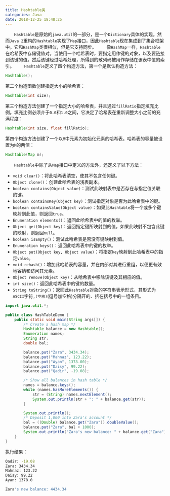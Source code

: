 ```yaml
---
title: Hashtable类
categories: Java
date: 2018-12-25 18:48:25
---
```

&emsp;&emsp;`Hashtable`是原始的`java.util`的一部分，是一个`Dictionary`具体的实现。然而`Java 2`重构的`Hashtable`实现了`Map`接口，因此`Hashtable`现在集成到了集合框架中。它和`HashMap`类很相似，但是它支持同步。<!--more-->
&emsp;&emsp;像`HashMap`一样，`Hashtable`在哈希表中存储键值对。当使用一个哈希表时，要指定用作键的对象，以及要链接到该键的值。然后该键经过哈希处理，所得到的散列码被用作存储在该表中值的索引。
&emsp;&emsp;`Hashtable`定义了四个构造方法，第一个是默认构造方法：

``` java
Hashtable();
```

第二个构造函数创建指定大小的哈希表：

``` java
Hashtable(int size);
```

第三个构造方法创建了一个指定大小的哈希表，并且通过`fillRatio`指定填充比例。填充比例必须介于`0.0`和`1.0`之间，它决定了哈希表在重新调整大小之前的充满程度：

``` java
Hashtable(int size, float fillRatio);
```

第四个构造方法创建了一个以`M`中元素为初始化元素的哈希表。哈希表的容量被设置为`M`的两倍：

``` java
Hashtable(Map m);
```

&emsp;&emsp;`Hashtable`中除了从`Map`接口中定义的方法外，还定义了以下方法：

- `void clear()`：将此哈希表清空，使其不包含任何键。
- `Object clone()`：创建此哈希表的浅表副本。
- `boolean contains(Object value)`：测试此映射表中是否存在与指定值关联的键。
- `boolean containsKey(Object key)`：测试指定对象是否为此哈希表中的键。
- `boolean containsValue(Object value)`：如果此`Hashtable`将一个或多个键映射到此值，则返回`true`。
- `Enumeration elements()`：返回此哈希表中的值的枚举。
- `Object get(Object key)`：返回指定键所映射到的值，如果此映射不包含此键的映射，则返回`null`。
- `boolean isEmpty()`：测试此哈希表是否没有键映射到值。
- `Enumeration keys()`：返回此哈希表中的键的枚举。
- `Object put(Object key, Object value)`：将指定`key`映射到此哈希表中的指定`value`。
- `void rehash()`：增加此哈希表的容量，并在内部对其进行重组，以便更有效地容纳和访问其元素。
- `Object remove(Object key)`：从哈希表中移除该键及其相应的值。
- `int size()`：返回此哈希表中的键的数量。
- `String toString()`：返回此`Hashtable`对象的字符串表示形式，其形式为`ASCII`字符`,(空格)`(逗号加空格)分隔开的、括在括号中的一组条目。

``` java
import java.util.*;

public class HashTableDemo {
    public static void main(String args[]) {
        /* Create a hash map */
        Hashtable balance = new Hashtable();
        Enumeration names;
        String str;
        double bal;

        balance.put("Zara", 3434.34);
        balance.put("Mahnaz", 123.22);
        balance.put("Ayan", 1378.00);
        balance.put("Daisy", 99.22);
        balance.put("Qadir", -19.08);

        /* Show all balances in hash table */
        names = balance.keys();
        while (names.hasMoreElements()) {
            str = (String) names.nextElement();
            System.out.println(str + ": " + balance.get(str));
        }

        System.out.println();
        /* Deposit 1,000 into Zara's account */
        bal = ((Double) balance.get("Zara")).doubleValue();
        balance.put("Zara", bal + 1000);
        System.out.println("Zara's new balance: " + balance.get("Zara"));
    }
}
```

执行结果：

``` bash
Qadir: -19.08
Zara: 3434.34
Mahnaz: 123.22
Daisy: 99.22
Ayan: 1378.0

Zara's new balance: 4434.34
```
